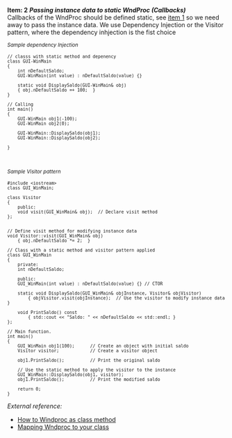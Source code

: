 **Item: 2** ***Passing instance data to static WndProc (Callbacks)*** <br> 
Callbacks of the WndProc should be defined static, see [item 1](win32-callbacks.md) so we need away to pass the instance data.
We use Dependency Injection or the Visitor pattern, where the dependency inhjection is the fist choice

<small>*Sample dependency Injection*
```
// classs with static method and depenency
class GUI-WinMain
{
    int nDefaultSaldo;
    GUI-WinMain(int value) : nDefaultSaldo(value) {}
    
    static void DisplaySaldo(GUI-WinMain& obj)
    { obj.nDefaultSaldo =+ 100;  }
}

// Calling
int main()
{
    GUI-WinMain obj1(-100);
    GUI-WinMain obj2(0);

    GUI-WinMain::DisplaySaldo(obj1);
    GUI-WinMain::DisplaySaldo(obj2);

}
```
</small>
<br>

<small>*Sample Visitor pattern*
```
#include <iostream>
class GUI_WinMain;

class Visitor
{
    public:
    void visit(GUI_WinMain& obj);  // Declare visit method
};


// Define visit method for modifying instance data
void Visitor::visit(GUI_WinMain& obj)
    { obj.nDefaultSaldo *= 2;  }

// Class with a static method and visitor pattern applied
class GUI_WinMain
{
    private:
    int nDefaultSaldo;

    public:
    GUI_WinMain(int value) : nDefaultSaldo(value) {} // CTOR

    static void DisplaySaldo(GUI_WinMain& objInstance, Visitor& objVisitor)
        { objVisitor.visit(objInstance);  // Use the visitor to modify instance data }

    void PrintSaldo() const
        { std::cout << "Saldo: " << nDefaultSaldo << std::endl; }
};

// Main function.
int main()
{
    GUI_WinMain obj1(100);      // Create an object with initial saldo
    Visitor visitor;            // Create a visitor object

    obj1.PrintSaldo();          // Print the original saldo

    // Use the static method to apply the visitor to the instance
    GUI_WinMain::DisplaySaldo(obj1, visitor);
    obj1.PrintSaldo();          // Print the modified saldo

    return 0;
}

```
</small>



*External reference:*
 - [How to Windproc as class method](https://stackoverflow.com/questions/21369256/how-to-use-wndproc-as-a-class-function)
 - [Mapping Wndproc to your class](https://www.codeproject.com/Articles/17894/Simple-Mapping-of-WndProc-to-your-Specific-Class-W)
